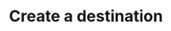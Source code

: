 ---
# -------------------------- #
#      ENDPOINT DETAILS      #
# -------------------------- #

content-type: "api-endpoint"
endpoint: "destinations"
key: "create-a-destination"
version: "4"


# -------------------------- #
#       METHOD DETAILS       #
# -------------------------- #

title: "Create a destination"
method: "post"
short-url: |
  /v{{ endpoint.version }}{{ object.endpoint-url }}
full-url: |
  {{ api.base-url }}{{ endpoint.short-url | flatify }}
short: "{{ api.core-objects.destinations.create.short }}"
description: "{{ api.core-objects.destinations.create.description | flatify }}"


# -------------------------- #
#       METHOD ARGUMENTS     #
# -------------------------- #

arguments:
  - name: "type"
    required: true
    type: "string"
    description: "{{ connect.common.attributes.destination-type | flatify }}"

  - name: "properties"
    required: true
    type: "object"
    description: "A [Destination Form Properties object]({{ api.form-properties.destination-forms.section }}) corresponding to the value of `type`."


# -------------------------- #
#           RETURNS          #
# -------------------------- #

returns: |
  If successful, the API will return a status of `200 OK` and a [Destination object]({{ api.core-objects.destinations.object }}) with a `report_card` property.

  The `report_card` property contains the [Destination Report Card object]({{ api.data-structures.report-cards.destination.section }}) for the destination's configuration status.


# ------------------------------ #
#   EXAMPLE REQUEST & RESPONSES  #
# ------------------------------ #

examples:
  - type: "Request"
    language: "json"
    subexamples:
      - title: "Create a PostgreSQL destination"
        code: |
          curl -X {{ endpoint.method | upcase }} {{ endpoint.full-url | flatify | strip_newlines }}
               -H "Authorization: Bearer <ACCESS_TOKEN>" 
               -H "Content-Type: application/json"
               -d "{
                    "type":"postgres",
                    "properties": {
                      "host":"<HOST>",
                      "port":5432,
                      "username":"<USERNAME>",
                      "database":"<DATABASE>",
                      "password":"<PASSWORD>",
                      "ssl":false
                      }
                   }"


  - type: "Response"
    language: "json"
    subexamples:
      - title: "PostgreSQL destination response"
        code: |
          {
            "properties": {
              "database": "<DATABASE>",
              "host": "<HOST>",
              "port": "5432",
              "username": "<USERNAME>"
            },
            "updated_at": "2019-01-09T22:16:23Z",
            "check_job_name": null,
            "name": "Default Warehouse",
            "type": "postgres",
            "deleted_at": null,
            "system_paused_at": null,
            "stitch_client_id": <CLIENT_ID>,
            "paused_at": null,
            "id": <DESTINATION_ID>,
            "created_at": "2019-01-09T22:16:23Z",
            "report_card": {
              "type": "postgres",
              "current_step": 1,
              "steps": [
                {
                  "type": "form",
                  "properties": [
                    {
                      "name": "database",
                      "is_required": true,
                      "provided": true,
                      "is_credential": false,
                      "system_provided": false,
                      "json_schema": {
                        "type": "string"
                      }
                    },
                    {
                      "name": "encryption_host",
                      "is_required": false,
                      "provided": false,
                      "is_credential": false,
                      "system_provided": false,
                      "json_schema": {
                        "anyOf": [
                          {
                            "type": "string",
                            "format": "ipv4"
                          },
                          {
                            "type": "string",
                            "format": "ipv6"
                          },
                          {
                            "type": "string",
                            "format": "hostname"
                          }
                        ]
                      }
                    },
                    {
                      "name": "encryption_port",
                      "is_required": false,
                      "provided": false,
                      "is_credential": false,
                      "system_provided": false,
                      "json_schema": {
                        "type": "string",
                        "pattern": "^\\d+$"
                      }
                    },
                    {
                      "name": "encryption_type",
                      "is_required": true,
                      "provided": false,
                      "is_credential": false,
                      "system_provided": false,
                      "json_schema": {
                        "type": "string",
                        "pattern": "^(ssh|none)$"
                      }
                    },
                    {
                      "name": "encryption_username",
                      "is_required": false,
                      "provided": false,
                      "is_credential": false,
                      "system_provided": false,
                      "json_schema": {
                        "type": "string"
                      }
                    },
                    {
                      "name": "host",
                      "is_required": true,
                      "provided": true,
                      "is_credential": false,
                      "system_provided": false,
                      "json_schema": {
                        "anyOf": [
                          {
                            "type": "string",
                            "format": "ipv4"
                          },
                          {
                            "type": "string",
                            "format": "ipv6"
                          },
                          {
                            "type": "string",
                            "format": "hostname"
                          }
                        ]
                      }
                    },
                    {
                      "name": "password",
                      "is_required": true,
                      "provided": true,
                      "is_credential": true,
                      "system_provided": false,
                      "json_schema": {
                        "type": "string"
                      }
                    },
                    {
                      "name": "port",
                      "is_required": true,
                      "provided": true,
                      "is_credential": false,
                      "system_provided": false,
                      "json_schema": {
                        "type": "string",
                        "pattern": "^\\d+$"
                      }
                    },
                    {
                      "name": "ssl",
                      "is_required": true,
                      "provided": false,
                      "is_credential": false,
                      "system_provided": false,
                      "json_schema": {
                        "type": "boolean"
                      }
                    },
                    {
                      "name": "sslrootcert",
                      "is_required": false,
                      "provided": false,
                      "is_credential": false,
                      "system_provided": false,
                      "json_schema": {
                        "type": "string"
                      }
                    },
                    {
                      "name": "username",
                      "is_required": true,
                      "provided": true,
                      "is_credential": false,
                      "system_provided": false,
                      "json_schema": {
                        "type": "string"
                      }
                    }
                  ]
                },
                {
                  "type": "fully_configured",
                  "properties": []
                }
              ]
            }
          }
  - type: "Errors"
---